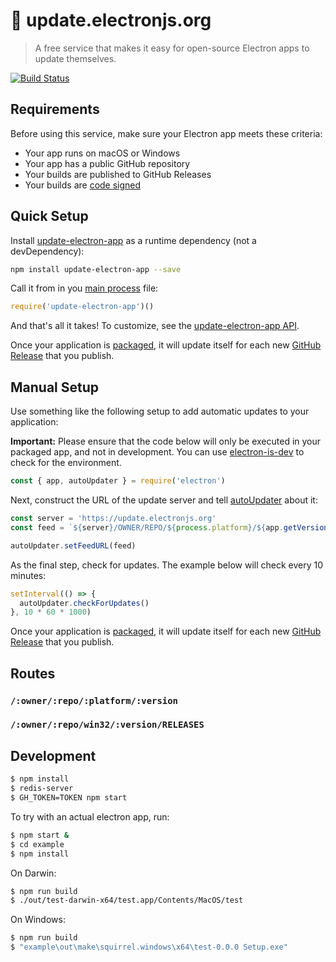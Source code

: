 # 📡 update.electronjs.org

> A free service that makes it easy for open-source Electron apps to update themselves.

[![Build Status](https://travis-ci.org/electron/update.electronjs.org.svg?branch=master)](https://travis-ci.org/electron/update.electronjs.org)

## Requirements

Before using this service, make sure your Electron app meets these criteria:

- Your app runs on macOS or Windows
- Your app has a public GitHub repository
- Your builds are published to GitHub Releases
- Your builds are [code signed]

## Quick Setup

Install [update-electron-app] as a runtime dependency (not a devDependency):

```sh
npm install update-electron-app --save
```

Call it from in you [main process] file:

```js
require('update-electron-app')()
```

And that's all it takes! To customize, see the [update-electron-app API].

Once your application is [packaged](https://electronjs.org/docs/tutorial/application-distribution),
it will update itself for each new
[GitHub Release](https://help.github.com/articles/creating-releases/) that you
publish.

## Manual Setup

Use something like the following setup to add automatic updates to your application:

**Important:** Please ensure that the code below will only be executed in
your packaged app, and not in development. You can use
[electron-is-dev](https://github.com/sindresorhus/electron-is-dev) to check for
the environment.

```javascript
const { app, autoUpdater } = require('electron')
```

Next, construct the URL of the update server and tell
[autoUpdater](https://electronjs.org/docs/api/auto-updater) about it:

```javascript
const server = 'https://update.electronjs.org'
const feed = `${server}/OWNER/REPO/${process.platform}/${app.getVersion()}`

autoUpdater.setFeedURL(feed)
```

As the final step, check for updates. The example below will check every 10 
minutes:

```javascript
setInterval(() => {
  autoUpdater.checkForUpdates()
}, 10 * 60 * 1000)
```

Once your application is [packaged](https://electronjs.org/docs/tutorial/application-distribution),
it will update itself for each new
[GitHub Release](https://help.github.com/articles/creating-releases/) that you
publish.

## Routes

### `/:owner/:repo/:platform/:version`
### `/:owner/:repo/win32/:version/RELEASES`

## Development

```bash
$ npm install
$ redis-server
$ GH_TOKEN=TOKEN npm start
```

To try with an actual electron app, run:

```bash
$ npm start &
$ cd example
$ npm install
```

On Darwin:

```bash
$ npm run build
$ ./out/test-darwin-x64/test.app/Contents/MacOS/test
```

On Windows:

```bash
$ npm run build
$ "example\out\make\squirrel.windows\x64\test-0.0.0 Setup.exe"
```

[update-electron-app API]: https://github.com/electron/update-electron-app#api
[update-electron-app]: https://github.com/electron/update-electron-app
[main process]: https://electronjs.org/docs/glossary#main-process
[code signed]: https://github.com/electron/electron/blob/master/docs/tutorial/code-signing.md